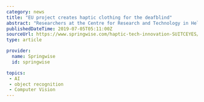 ```yaml
---
category: news
title: "EU project creates haptic clothing for the deafblind"
abstract: "Researchers at the Centre for Research and Technology in Helles, Greece, are responsible for data capture and object and face recognition software, while a team at the University of Leeds is developing software for perception and navigation. Prototype ..."
publishedDateTime: 2019-07-05T05:11:00Z
sourceUrl: https://www.springwise.com/haptic-tech-innovation-SUITCEYES/
type: article

provider:
  name: Springwise
  id: springwise

topics:
 - AI
 - object recognition
 - Computer Vision
---
```

